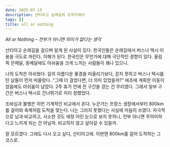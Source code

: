 ```yaml
---
date: 2025-07-13
description: 산티아고 순례길의 도착지에서
tags: []
title: all or nothing
---
```


*All or Nothing* *– 전부가 아니면 의미가 없다는 생각*

산티아고 순례길을 걸으며 알게 된 사실이 있다. 한국인들은 순례길에서 버스나 택시 이용을 극도로 꺼린다. 이해가 된다. 한국인은 무언가에 대해 극단적인 경향이 있다. 올림픽 은메달, 동메달에도 아쉬움을 크게 느끼는 사람들이 꽤나 있으니.

나의 도착은 아쉬웠다. 길의 아름다운 풍경을 떠올리기보다, 걷지 못하고 버스나 택시를 탄 날들이 먼저 떠올랐다. “그때 더 걸었다면, 더 의미 있었을까?” 애초에 계획한 이동이었음에도 아쉬움이 남았다. 2주 휴가 안에 전 구간을 걷는 건 무리였다. 그래서 일부 구간은 버스나 택시로 건너뛰기로 미리 정했었다.

조바심과 불행은 이런 기계적인 비교에서 온다. 누군가는 프랑스 생장에서부터 800km를 걸어와 축제처럼 도착을 맞는다. 나는 그러지 못했다는 사실에 마음이 쓰였다. 자극적으로 남과 비교하고, 사소한 것도 애정 어린 눈으로 보지 못하니, 전부 아니면 무의미하다고 느끼게 되는 건 아닐까. 비교하지 않고 살아갈 수 있을까.

잘 모르겠다. 그래도 다시 오고 싶다, 산티아고에. 이번엔 800km를 걸어 도착하는 그 코스로.